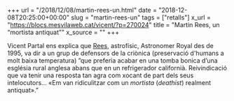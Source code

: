 +++
url = "/2018/12/08/martin-rees-un.html"
date = "2018-12-08T20:25:00+00:00"
slug = "martin-rees-un"
tags = ["retalls"]
x_url = "https://blocs.mesvilaweb.cat/vicent/?p=270024"
title = "Martin Rees, un “mortista antiquat”"
x_source = ""
+++


Vicent Partal ens explica que [Rees](https://en.wikipedia.org/wiki/Martin_Rees), astrofísic, Astronomer Royal des de 1995, va dir a un grup de defensors de la criònica (preservació d'humans a molt baixa temperatura) ”que preferia acabar en una tomba bonica d’una església rural anglesa abans que en un refrigerador californià. Reivindicació que va tenir una resposta tan agra com xocant de part dels seus intelocutors… «Em van ridiculitzar com un *mortista* (*deathist*) realment antiquat».”

